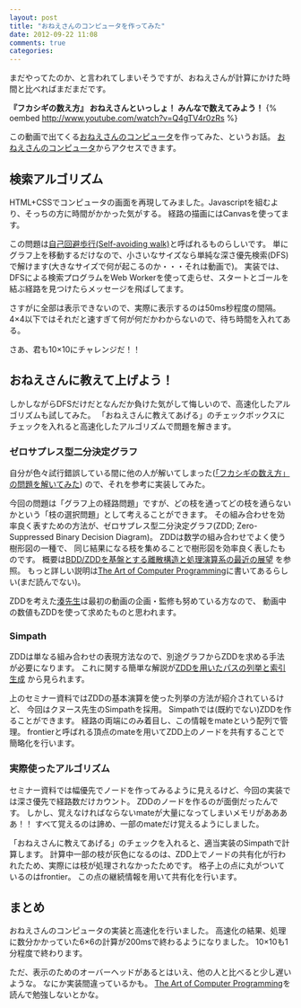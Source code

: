 ```yaml
---
layout: post
title: "おねえさんのコンピュータを作ってみた"
date: 2012-09-22 11:08
comments: true
categories: 
---
```


まだやってたのか、と言われてしまいそうですが、おねえさんが計算にかけた時間と比べればまだまだです。

**『フカシギの数え方』 おねえさんといっしょ！ みんなで数えてみよう！**
{% oembed http://www.youtube.com/watch?v=Q4gTV4r0zRs %}

この動画で出てくる[おねえさんのコンピュータ][]を作ってみた、というお話。
[おねえさんのコンピュータ][]からアクセスできます。

[おねえさんのコンピュータ]: http://shogo82148.github.com/letscount/

## 検索アルゴリズム
HTML+CSSでコンピュータの画面を再現してみました。Javascriptを組むより、そっちの方に時間がかかった気がする。
経路の描画にはCanvasを使ってます。

この問題は[自己回避歩行(Self-avoiding walk)](http://en.wikipedia.org/wiki/Self-avoiding_walk)と呼ばれるものらしいです。
単にグラフ上を移動するだけなので、小さいなサイズなら単純な深さ優先検索(DFS)で解けます(大きなサイズで何が起こるのか・・・それは動画で)。
実装では、DFSによる検索プログラムをWeb Workerを使って走らせ、スタートとゴールを結ぶ経路を見つけたらメッセージを飛ばしてます。

さすがに全部は表示できないので、実際に表示するのは50ms秒程度の間隔。
4×4以下ではそれだと速すぎて何が何だかわからないので、待ち時間を入れてある。

さあ、君も10×10にチャレンジだ！！

## おねえさんに教えて上げよう！

しかしながらDFSだけだとなんだか負けた気がして悔しいので、高速化したアルゴリズムも試してみた。
「おねえさんに教えてあげる」のチェックボックスにチェックを入れると高速化したアルゴリズムで問題を解きます。

### ゼロサプレス型二分決定グラフ
自分が色々試行錯誤している間に他の人が解いてしまった([「フカシギの数え方」の問題を解いてみた](http://handasse.blogspot.com/2012/09/blog-post.html))
ので、それを参考に実装してみた。

今回の問題は「グラフ上の経路問題」ですが、どの枝を通ってどの枝を通らないかという「枝の選択問題」として考えることができます。
その組み合わせを効率良く表すための方法が、ゼロサプレス型二分決定グラフ(ZDD; Zero-Suppressed Binary Decision Diagram)。
ZDDは数学の組み合わせでよく使う樹形図の一種で、
同じ結果になる枝を集めることで樹形図を効率良く表したものです。
概要は[BDD/ZDDを基盤とする離散構造と処理演算系の最近の展望](http://w2.gakkai-web.net/gakkai/ieice/vol4no3pdf/vol4no3_224.pdf)
を参照。
もっと詳しい説明は[The Art of Computer Programming][]に書いてあるらしい(まだ読んでない)。

ZDDを考えた[湊先生](http://www-alg.ist.hokudai.ac.jp/~minato/index-j.html)は最初の動画の企画・監修も努めている方なので、
動画中の数値もZDDを使って求めたものと思われます。

[The Art of Computer Programming]: http://www.amazon.co.jp/gp/product/4048687409/ref=as_li_ss_tl?ie=UTF8&camp=247&creative=7399&creativeASIN=4048687409&linkCode=as2&tag=shogo82148tg-22

### Simpath
ZDDは単なる組み合わせの表現方法なので、別途グラフからZDDを求める手法が必要になります。
これに関する簡単な解説が[ZDDを用いたパスの列挙と索引生成](http://www-erato.ist.hokudai.ac.jp/html/php/seminar.php?day=20110520)
から見られます。

上のセミナー資料ではZDDの基本演算を使った列挙の方法が紹介されているけど、
今回はクヌース先生のSimpathを採用。
Simpathでは(既約でない)ZDDを作ることができます。
経路の両端にのみ着目し、この情報をmateという配列で管理。
frontierと呼ばれる頂点のmateを用いてZDD上のノードを共有することで簡略化を行います。

### 実際使ったアルゴリズム
セミナー資料では幅優先でノードを作ってみるように見えるけど、今回の実装では深さ優先で経路数だけカウント。
ZDDのノードを作るのが面倒だったんです。
しかし、覚えなければならないmateが大量になってしまいメモリがああああ！！
すべて覚えるのは諦め、一部のmateだけ覚えるようにしました。

「おねえさんに教えてあげる」のチェックを入れると、適当実装のSimpathで計算します。
計算中一部の枝が灰色になるのは、ZDD上でノードの共有化が行われたため、実際には枝が処理されなかったためです。
格子上の点に丸がついているのはfrontier。
この点の継続情報を用いて共有化を行います。

## まとめ
おねえさんのコンピュータの実装と高速化を行いました。
高速化の結果、処理に数分かかっていた6×6の計算が200msで終わるようになりました。
10×10も1分程度で終わります。

ただ、表示のためのオーバーヘッドがあるとはいえ、他の人と比べると少し遅いような。
なにか実装間違っているかも。
[The Art of Computer Programming][]を読んで勉強しないとかな。
